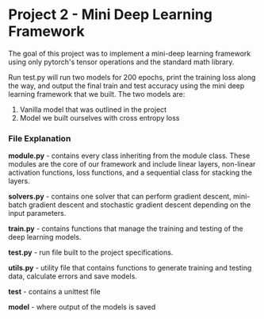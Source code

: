 # Project 2 - Mini Deep Learning Framework
The goal of this project was to implement a mini-deep learning framework using only pytorch's tensor operations and the standard math library.


Run test.py will run two models for 200 epochs, print the training loss along the way, and output the final train and test accuracy using the mini deep learning framework that we built. The two models are: 

1) Vanilla model that was outlined in the project
1) Model we built ourselves with cross entropy loss

### File Explanation
**module.py** - contains every class inheriting from the module class. These modules are the core of our framework and include linear layers, non-linear activation functions, loss functions, and a sequential class for stacking the layers. 

**solvers.py** - contains one solver that can perform gradient descent, mini-batch gradient descent and stochastic gradient descent depending on the input parameters. 

**train.py** - contains functions that manage the training and testing of the deep learning models.

**test.py** - run file built to the project specifications. 

**utils.py** - utility file that contains functions to generate training and testing data, calculate errors and save models. 

**test** - contains a unittest file

**model** - where output of the models is saved
